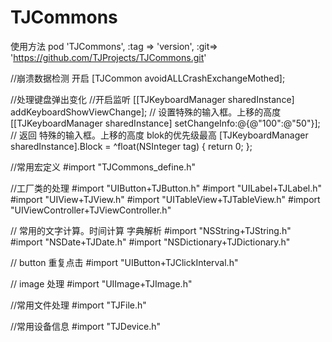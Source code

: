 # TJCommons

使用方法
pod 'TJCommons', :tag => 'version', :git=> 'https://github.com/TJProjects/TJCommons.git'

//崩溃数据检测 开启
[TJCommon avoidALLCrashExchangeMothed];

//处理键盘弹出变化
//开启监听
[[TJKeyboardManager sharedInstance] addKeyboardShowViewChange];
// 设置特殊的输入框。上移的高度
[[TJKeyboardManager sharedInstance] setChangeInfo:@{@"100":@"50"}];
// 返回 特殊的输入框。上移的高度 blok的优先级最高
[TJKeyboardManager sharedInstance].Block = ^float(NSInteger tag) {
    return 0;
};

//常用宏定义
#import "TJCommons_define.h"

//工厂类的处理 
#import "UIButton+TJButton.h"
#import "UILabel+TJLabel.h"
#import "UIView+TJView.h"
#import "UITableView+TJTableView.h"
#import "UIViewController+TJViewController.h"

// 常用的文字计算。时间计算 字典解析
#import "NSString+TJString.h"
#import "NSDate+TJDate.h"
#import "NSDictionary+TJDictionary.h"

// button 重复点击
#import "UIButton+TJClickInterval.h"

// image 处理
#import "UIImage+TJImage.h"

//常用文件处理
#import "TJFile.h"

//常用设备信息
#import "TJDevice.h"
